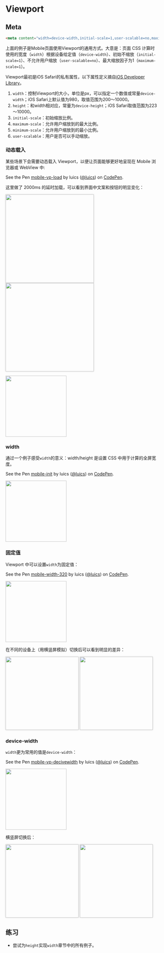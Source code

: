 # Viewport

## Meta

```html
<meta content="width=device-width,initial-scale=1,user-scalable=no,maximum-scale=1" name="viewport"/>
```

上面的例子是Mobile页面使用Viewport的通用方式。大意是：页面 CSS 计算时使用的宽度（`width`）根据设备给定值（`device-width`）、初始不缩放（`initial-scale=1`）、不允许用户缩放（`user-scalable=no`）、最大缩放因子为1（`maximum-scale=1`）。 

Viewport最初是iOS Safari的私有属性，以下属性定义摘自[iOS Developer Library](https://developer.apple.com/library/ios/documentation/AppleApplications/Reference/SafariWebContent/UsingtheViewport/UsingtheViewport.html)。

1. `width`：控制Viewport的大小，单位是px，可以指定一个数值或常量`device-width`；iOS Safari上默认值为980，取值范围为200～10000。
2. `height`：和width相对应，常量为`device-height`；iOS Safari取值范围为223～10000。
3. `initial-scale`：初始缩放比例。
4. `maximum-scale`：允许用户缩放到的最大比例。
5. `minimum-scale`：允许用户缩放到的最小比例。
6. `user-scalable`：用户是否可以手动缩放。

### 动态载入

某些场景下会需要动态载入 Viewport，以便让页面能够更好地呈现在 Mobile 浏览器或 WebView 中:

 <p data-height="265" data-theme-id="0" data-slug-hash="LZVOoG" data-default-tab="html,result" data-user="luics" data-embed-version="2" class="codepen">See the Pen <a href="http://codepen.io/luics/pen/LZVOoG/">mobile-vp-load</a> by luics (<a href="http://codepen.io/luics">@luics</a>) on <a href="http://codepen.io">CodePen</a>.</p>
 <script async src="//assets.codepen.io/assets/embed/ei.js"></script>

这里做了 2000ms 的延时加载，可以看到界面中文案和按钮的明显变化：

<img style="box-shadow: 0 0 5px #ddd;" src="http://gw.alicdn.com/tps/TB1k9vTKXXXXXbbXXXXXXXXXXXX-764-580.png" height="290"> <img style="box-shadow: 0 0 5px #ddd;" src="http://gw.alicdn.com/tps/TB1oB2pKXXXXXb2XVXXXXXXXXXX-764-580.png" height="290">

<img src="https://gw.alicdn.com/tps/TB1R6AzKXXXXXarXFXXXXXXXXXX-280-280.png" width="200" ali="qr">

### width

通过一个例子感受`width`的意义：width/height 是设置 CSS 中用于计算的全屏宽度。

<p data-height="265" data-theme-id="0" data-slug-hash="VjLrom" data-default-tab="html,result" data-user="luics" data-embed-version="2" class="codepen">See the Pen <a href="http://codepen.io/luics/pen/VjLrom/">mobile-init</a> by luics (<a href="http://codepen.io/luics">@luics</a>) on <a href="http://codepen.io">CodePen</a>.</p>
<script async src="//assets.codepen.io/assets/embed/ei.js"></script>

<img src="https://gw.alicdn.com/tps/TB1EaAVKXXXXXXBXXXXXXXXXXXX-280-280.png" width="200" ali="qr">

### 固定值
Viewport 中可以设置`width`为固定值：

<p data-height="265" data-theme-id="0" data-slug-hash="WxvdjL" data-default-tab="html,result" data-user="luics" data-embed-version="2" class="codepen">See the Pen <a href="http://codepen.io/luics/pen/WxvdjL/">mobile-width-320</a> by luics (<a href="http://codepen.io/luics">@luics</a>) on <a href="http://codepen.io">CodePen</a>.</p>
<script async src="//assets.codepen.io/assets/embed/ei.js"></script>

<img src="https://gw.alicdn.com/tps/TB1IlsCKXXXXXXRXFXXXXXXXXXX-280-280.png" width="200" ali="qr">

在不同的设备上（用横竖屏模拟）切换后可以看到明显的差异：

<img style="box-shadow: 0 0 5px #ddd;" src="https://gw.alicdn.com/tps/TB1upvfKXXXXXctaXXXXXXXXXXX-1080-1920.png" width="240"> <img style="box-shadow: 0 0 5px #ddd;" src="https://gw.alicdn.com/tps/TB1QCTTKXXXXXbOXXXXXXXXXXXX-1920-1080.png" height="240">


### device-width
`width`更为常用的值是`device-width`：

<p data-height="265" data-theme-id="0" data-slug-hash="yJNpbd" data-default-tab="html,result" data-user="luics" data-embed-version="2" class="codepen">See the Pen <a href="http://codepen.io/luics/pen/yJNpbd/">mobile-vp-decivewidth</a> by luics (<a href="http://codepen.io/luics">@luics</a>) on <a href="http://codepen.io">CodePen</a>.</p>
<script async src="//assets.codepen.io/assets/embed/ei.js"></script>

<img src="https://gw.alicdn.com/tps/TB1h4cTKXXXXXaFXXXXXXXXXXXX-280-280.png" width="200" ali="qr">

横竖屏切换后：

<img style="box-shadow: 0 0 5px #ddd;" src="https://gw.alicdn.com/tps/TB1V66MKXXXXXa7XpXXXXXXXXXX-1080-1920.png" width="240"> <img style="box-shadow: 0 0 5px #ddd;" src="https://gw.alicdn.com/tps/TB1VezmKXXXXXX_aXXXXXXXXXXX-1920-1080.png" height="240">


## 练习

* 尝试为`height`实现`width`章节中的所有例子。
